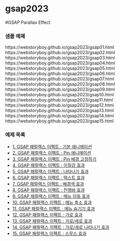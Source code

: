 # gsap2023

#GSAP Parallax Effect
<h3>샘플 예졔</h3>
https://webstoryboy.github.io/gsap2023/gsap01.html   
https://webstoryboy.github.io/gsap2023/gsap02.html       
https://webstoryboy.github.io/gsap2023/gsap03.html    
https://webstoryboy.github.io/gsap2023/gsap04.html    
https://webstoryboy.github.io/gsap2023/gsap05.html    
https://webstoryboy.github.io/gsap2023/gsap06.html    
https://webstoryboy.github.io/gsap2023/gsap07.html    
https://webstoryboy.github.io/gsap2023/gsap08.html    
https://webstoryboy.github.io/gsap2023/gsap09.html    
https://webstoryboy.github.io/gsap2023/gsap10.html    
https://webstoryboy.github.io/gsap2023/gsap11.html    
https://webstoryboy.github.io/gsap2023/gsap12.html    
https://webstoryboy.github.io/gsap2023/gsap13.html    
https://webstoryboy.github.io/gsap2023/gsap14.html    
https://webstoryboy.github.io/gsap2023/gsap15.html    


<h3>예제 목록</h3>
<ul class="refer5">
    <li><a href="https://webstoryboy.co.kr/1909">1. GSAP 패럴랙스 이펙트 : 기본 애니메이션</a></li>
    <li><a href="https://webstoryboy.co.kr/1910">2. GSAP 패럴랙스 이펙트 : Pin 애니메이션</a></li>
    <li><a href="https://webstoryboy.co.kr/1911">3. GSAP 패럴랙스 이펙트 : Pin 배경 고정하기</a></li>
    <li><a href="https://webstoryboy.co.kr/1912">4. GSAP 패럴랙스 이펙트 : 이질감 효과</a></li>
    <li><a href="https://webstoryboy.co.kr/1913">5. GSAP 패럴랙스 이펙트 : 나타나기 효과</a></li>
    <li><a href="https://webstoryboy.co.kr/1914">6. GSAP 패럴랙스 이펙트 : 텍스트 효과</a></li>
    <li><a href="https://webstoryboy.co.kr/1915">7. GSAP 패럴랙스 이펙트 : 배경색 효과</a></li>
    <li><a href="https://webstoryboy.co.kr/1916">8. GSAP 패럴랙스 이펙트 : 진행바 효과</a></li>
    <li><a href="https://webstoryboy.co.kr/1917">9. GSAP 패럴랙스 이펙트 : 메뉴 이동 효과</a></li>
    <li><a href="https://webstoryboy.co.kr/1918">10. GSAP 패럴랙스 이펙트 : 메뉴 축소 효과</a></li>
    <li><a href="https://webstoryboy.co.kr/1919">11. GSAP 패럴랙스 이펙트 : 메뉴 숨기기 효과</a></li>
    <li><a href="https://webstoryboy.co.kr/1920">12. GSAP 패럴랙스 이펙트 : 가로 효과</a></li>
    <li><a href="https://webstoryboy.co.kr/1921">13. GSAP 패럴랙스 이펙트 : 가로/세로 효과</a></li>
    <li><a href="https://webstoryboy.co.kr/1922">14. GSAP 패럴랙스 이펙트 : 가로/세로 나타나기 효과</a></li>
    <li><a href="https://webstoryboy.co.kr/1923">15. GSAP 패럴랙스 이펙트 : 스무스 효과</a></li>
</ul>
